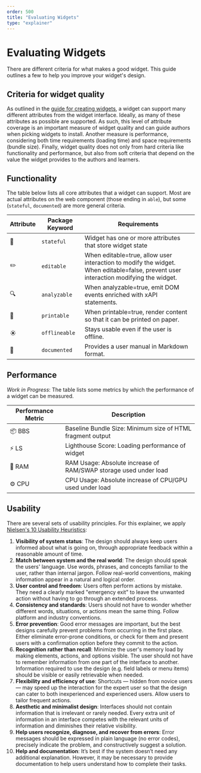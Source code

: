 ```yaml
---
order: 500
title: "Evaluating Widgets"
type: "explainer"
---
```

# Evaluating Widgets
There are different criteria for what makes a good widget. This guide outlines a few to help you improve your widget's design.

## Criteria for widget quality
As outlined in the [guide for creating widgets](./creatingwidgets.md), a widget can support many different attributes from the widget interface. Ideally, as many of these attributes as possible are supported. As such, this level of attribute coverage is an important measure of widget quality and can guide authors when picking widgets to install. Another measure is performance, considering both time requirements (loading time) and space requirements (bundle size). Finally, widget quality does not only from hard criteria like functionality and performance, but also from soft criteria that depend on the value the widget provides to the authors and learners.

## Functionality
The table below lists all core attributes that a widget can support. Most are actual attributes on the web component (those ending in `able`), but some (`stateful`, `documented`) are more general criteria.

| Attribute | Package Keyword | Requirements |
|-----------|-----------------|--------------|
💾 | `stateful` | Widget has one or more attributes that store widget state
✏️ | `editable` | When editable=true, allow user interaction to modify the widget. When editable=false, prevent user interaction modifying the widget.
🔍 | `analyzable` | When analyzable=true, emit DOM events enriched with xAPI statements.
📄 | `printable` | When printable=true, render content so that it can be printed on paper.
☀️ | `offlineable` | Stays usable even if the user is offline.
📖 | `documented` | Provides a user manual in Markdown format.

## Performance
*Work in Progress*: The table lists some metrics by which the performance of a widget can be measured.

| Performance Metric | Description |
|--------------------|-------------|
| 📦 BBS            | Baseline Bundle Size: Minimum size of HTML fragment output
| ⚡ LS             | Lighthouse Score: Loading performance of widget
| 🐏 RAM            | RAM Usage: Absolute increase of RAM/SWAP storage used under load
| ⚙️ CPU            | CPU Usage: Absolute increase of CPU/GPU used under load

## Usability
There are several sets of usability principles. For this explainer, we apply [Nielsen's 10 Usability Heuristics](https://www.nngroup.com/articles/ten-usability-heuristics/):
1. **Visibility of system status**: The design should always keep users informed about what is going on, through appropriate feedback within a reasonable amount of time.
2. **Match between system and the real world**: The design should speak the users' language. Use words, phrases, and concepts familiar to the user, rather than internal jargon. Follow real-world conventions, making information appear in a natural and logical order.
3. **User control and freedom**: Users often perform actions by mistake. They need a clearly marked "emergency exit" to leave the unwanted action without having to go through an extended process.
4. **Consistency and standards**: Users should not have to wonder whether different words, situations, or actions mean the same thing. Follow platform and industry conventions.
5. **Error prevention**: Good error messages are important, but the best designs carefully prevent problems from occurring in the first place. Either eliminate error-prone conditions, or check for them and present users with a confirmation option before they commit to the action.
6. **Recognition rather than recall**: Minimize the user's memory load by making elements, actions, and options visible. The user should not have to remember information from one part of the interface to another. Information required to use the design (e.g. field labels or menu items) should be visible or easily retrievable when needed.
7. **Flexibility and efficiency of use**: Shortcuts — hidden from novice users — may speed up the interaction for the expert user so that the design can cater to both inexperienced and experienced users. Allow users to tailor frequent actions.
8. **Aesthetic and minimalist design**: Interfaces should not contain information that is irrelevant or rarely needed. Every extra unit of information in an interface competes with the relevant units of information and diminishes their relative visibility.
9. **Help users recognize, diagnose, and recover from errors**: Error messages should be expressed in plain language (no error codes), precisely indicate the problem, and constructively suggest a solution.
10. **Help and documentation**: It’s best if the system doesn’t need any additional explanation. However, it may be necessary to provide documentation to help users understand how to complete their tasks.

